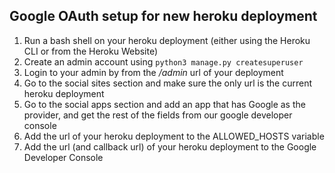 ## Google OAuth setup for new heroku deployment
1) Run a bash shell on your heroku deployment (either using the Heroku CLI or from the Heroku Website)
2) Create an admin account using `python3 manage.py createsuperuser`
3) Login to your admin by from the */admin* url of your deployment
4) Go to the social sites section and make sure the only url is the current heroku deployment
5) Go to the social apps section and add an app that has Google as the provider, and get the rest of the fields from our google developer console
6) Add the url of your heroku deployment to the ALLOWED_HOSTS variable
7) Add the url (and callback url) of your heroku deployment to the Google Developer Console
